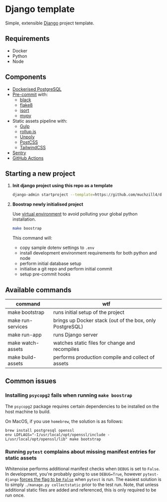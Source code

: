 # Django template

Simple, extensible [Django](https://www.djangoproject.com) project template.

## Requirements

- Docker
- Python
- Node

## Components

- [Dockerised PostgreSQL](https://hub.docker.com/_/postgres)
- [Pre-commit](https://pre-commit.com) with:
  - [black](https://black.readthedocs.io)
  - [flake8](https://flake8.pycqa.org/)
  - [isort](https://pycqa.github.io/isort/)
  - [mypy](http://mypy.readthedocs.io)
- Static assets pipeline with:
  - [Gulp](http://gulpjs.com)
  - [rollup.js](https://rollupjs.org)
  - [Unpoly](http://unpoly.com)
  - [PostCSS](https://postcss.org)
  - [TailwindCSS](http://tailwindcss.com)
- [Sentry](http://sentry.io)
- [GitHub Actions](https://docs.github.com/en/actions/learn-github-actions)

## Starting a new project

1. **Init django project using this repo as a template**

   ```sh
   django-admin startproject --template=https://github.com/muchzill4/django-template/archive/master.zip -e py,yml,md -n .env.example {{ project_name }}
   ```

1. **Boostrap newly initialised project**

   Use [virtual environment](https://docs.python.org/3/tutorial/venv.html) to avoid polluting your global python installation.

   ```sh
   make boostrap
   ```

   This command will:

   - copy sample dotenv settings to `.env`
   - install development environment requirements for both python and node
   - perform initial database setup
   - initialise a git repo and perform initial commit
   - setup pre-commit hooks


## Available commands

| command           | wtf                                                      |
| ----------------- | -------------------------------------------------------- |
| make bootstrap    | runs initial setup of the project                        |
| make run-services | brings up Docker stack (out of the box, only PostgreSQL) |
| make run-app      | runs Django server                                       |
| make watch-assets | watches static files for change and recompiles           |
| make build-assets | performs production compile and collect of assets        |

## Common issues

### Installing `psycopg2` fails when running `make boostrap`

The `psycopg2` package requires certain dependencies to be installed on the host machine to build.

On MacOS, if you use `homebrew`, the solution is as follows:

```
brew install postgresql openssl
env LDFLAGS="-I/usr/local/opt/openssl/include -L/usr/local/opt/openssl/lib" make bootstrap
```

### Running `pytest` complains about missing manifest entries for static assets

Whitenoise performs additional manifest checks when `DEBUG` is set to `False`. In development, you're probably going to use `DEBUG=True`, however `pytest-django` [forces the flag to be `False`](https://pytest-django.readthedocs.io/en/latest/usage.html#django-debug-mode-change-how-debug-is-set) when `pytest` is run.
The easiest solution is to simply `./manage.py collectstatic` prior to the test run. Note, that unless additional static files are added and referenced, this is only required to be run once.
